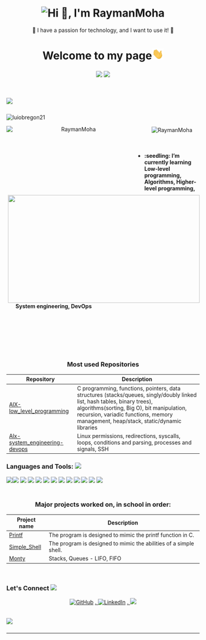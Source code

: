 <p><h1 align="center"> <img src="https://capsule-render.vercel.app/api?type=wave&color=gradient&height=350&section=footer&text=Hi 👋, I'm RaymanMoha&fontSize=40&fontAlignY=80" alt="Hi 👋, I'm RaymanMoha"/></h1></p>
<p align="center">🚀 I have a passion for technology, and I want to use it! 🚀</p>
<h1 align="center">Welcome to my page<img src="https://raw.githubusercontent.com/ABSphreak/ABSphreak/master/gifs/Hi.gif" width="30px"> </h1>
<h3 align="center"><a href="mailto:abdulmoharayman@gmail.com"><img src="https://img.shields.io/badge/EMAIL-red?style=for-the-badge"></a>
<a href='_blank'><img src="https://img.shields.io/badge/RESUME-blue?style=for-the-badge"></a>
<h1 align="left"><img src="https://readme-typing-svg.herokuapp.com?color=87CEFA&lines=Welcome+To+My+Github!;Hope+you+Enjoy+:)."> </h1><p align="left"> <img src="https://komarev.com/ghpvc/?username=luisobregon21&label=Profile%20views&color=0e75b6&style=flat" alt="luiobregon21" /> </p>

	
<p align="center"> <img align="left" username=RaymanMoha&show_icons=true&locale=en&layout=compact&theme=radical" alt="RaymanMoha" width=360 height=180/>
<img align="center" src="https://github-readme-stats.vercel.app/api?username=RaymanMoha&show_icons=true&theme=radical" alt="RaymanMoha" width=420 height=180/>
</p>

</br>
<h4> 
	<img align="right" src="https://imgur.com/0RBg77l.gif" width="500" height="281" /> 
<ul align="left">
	<li> :seedling: I’m currently learning Low-level programming, Algorithms, Higher-level programming, System engineering, DevOps </li><br/><br/>
</ul>
</h4>

<br>

<h3 align="center"> </h3>


<br/>

<h3 align="center">Most used Repositories</h3>

| Repository | Description |
| --- | --- |
| [ AlX-low_level_programming](https://github.com/RaymanMoha/Alx-low_level_programming) | C programming, functions, pointers, data structures (stacks/queues, singly/doubly linked list, hash tables, binary trees), algorithms(sorting, Big O), bit manipulation, recursion, variadic functions, memory management, heap/stack, static/dynamic libraries |
| [ Alx-system_engineering-devops](https://github.com/RaymanMoha/Alx-system_engineering-devops) | Linux permissions, redirections, syscalls, loops, conditions and parsing, processes and signals, SSH |


<h3 align="left">Languages and Tools: <img src = "https://media2.giphy.com/media/QssGEmpkyEOhBCb7e1/giphy.gif?cid=ecf05e47a0n3gi1bfqntqmob8g9aid1oyj2wr3ds3mg700bl&rid=giphy.gif" width = 32px> </h3>


<img src="https://img.shields.io/badge/-C%20%20-659ad2?style=flat&logo=c%2B%2B&logoColor=ffffff"><img src="https://img.shields.io/badge/-Python-black?style=flat&logo=python"> 
<img src="https://img.shields.io/badge/-JavaScript-eed718?style=flat&logo=javascript&logoColor=ffffff">
<img src="https://img.shields.io/badge/-MySQL-ADD8E6?style=flat&logo=mysql">
<img src="http://img.shields.io/badge/-Git-F1502F?style=flat&logo=git&logoColor=FFFFFF">
<img src="http://img.shields.io/badge/-Github-000000?style=flat&logo=github&logoColor=FFFFFF">
<img src="http://img.shields.io/badge/-VS%20Code-007ACC?style=flat&logo=visual%20studio%20code&logoColor=white">
<img src="http://img.shields.io/badge/-DOCKER-black?style=flat&logo=DOCKER">
<img src="http://img.shields.io/badge/-FLASK-red?style=flat&logo=FLASK">
<img src="http://img.shields.io/badge/-React-purple?style=flat&logo=REACT">
<img src="http://img.shields.io/badge/-VAGRANT-blue?style=flat&logo=VAGRANT">
<img src="http://img.shields.io/badge/-LINUX-black?style=flat&logo=LINUX">
<img src="http://img.shields.io/badge/-NGINX-green?style=flat&logo=NGINX">

<h3 align="center"><br>Major projects worked on, in school in order:</h3> 
  
| Project name | Description |
| --- | --- |
|[Printf](https://github.com/RaymanMoha/printf)| The program is designed to mimic the printf function in C.|
|[Simple_Shell](https://github.com/RaymanMoha/simple_shell)| The program is designed to mimic the abilities of a simple shell. |
|[Monty](https://github.com/RaymanMoha/monty) | Stacks, Queues - LIFO, FIFO |
<br />


### Let's Connect <img src='https://raw.githubusercontent.com/ShahriarShafin/ShahriarShafin/main/Assets/handshake.gif' width="100px"> 
<p align="center">
	<a href="https://github.com/RaymanMoha"><img src="https://icons-for-free.com/iconfiles/png/512/code+collaboration+github+network+round+social+icon-1320086084536018107.png" alt="GitHub" width = 40px></a>
	<a href="https://www.linkedin.com/in/mohammed-abdirahaman-1a6b651bb/">.   <img src="https://raw.githubusercontent.com/rahuldkjain/github-profile-readme-generator/master/src/images/icons/Social/linked-in-alt.svg" alt="LinkedIn" width = 40px></a>
	<a href="https://www.instagram.com/_moha.rayman/">.     <img src="https://raw.githubusercontent.com/rahuldkjain/github-profile-readme-generator/master/src/images/icons/Social/instagram.svg" width = 40px></a>
	
<h2 align="left"><img src="https://readme-typing-svg.herokuapp.com?color=87CEFA&lines=Thank+you+for+stopping+by!;Have+a+nice+day."></h2>
</p>


---

<!--
